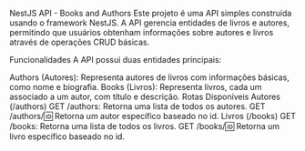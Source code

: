NestJS API - Books and Authors
Este projeto é uma API simples construída usando o framework NestJS. A API gerencia entidades de livros e autores, permitindo que usuários obtenham informações sobre autores e livros através de operações CRUD básicas.

Funcionalidades
A API possui duas entidades principais:

Authors (Autores): Representa autores de livros com informações básicas, como nome e biografia.
Books (Livros): Representa livros, cada um associado a um autor, com título e descrição.
Rotas Disponíveis
Autores (/authors)
GET /authors: Retorna uma lista de todos os autores.
GET /authors/:id: Retorna um autor específico baseado no id.
Livros (/books)
GET /books: Retorna uma lista de todos os livros.
GET /books/:id: Retorna um livro específico baseado no id.

